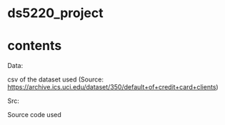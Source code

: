 # ds5220_project

# contents

Data:

csv of the dataset used (Source: https://archive.ics.uci.edu/dataset/350/default+of+credit+card+clients)

Src:

Source code used
